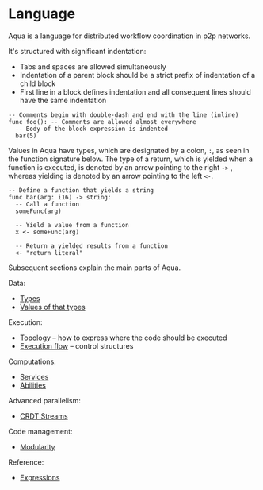 # Language

Aqua is a language for distributed workflow coordination in p2p networks.

It's structured with significant indentation:
- Tabs and spaces are allowed simultaneously
- Indentation of a parent block should be a strict prefix of indentation of a child block
- First line in a block defines indentation and all consequent lines should have the same indentation

```aqua
-- Comments begin with double-dash and end with the line (inline)
func foo(): -- Comments are allowed almost everywhere
  -- Body of the block expression is indented
  bar(5)
```

Values in Aqua have types, which are designated by a colon, `:`, as seen in the function signature below. The type of a return, which is yielded when a function is executed, is denoted by an arrow pointing to the right `->` , whereas yielding is denoted by an arrow pointing to the left `<-`.

```aqua
-- Define a function that yields a string
func bar(arg: i16) -> string:
  -- Call a function
  someFunc(arg)

  -- Yield a value from a function
  x <- someFunc(arg)

  -- Return a yielded results from a function
  <- "return literal"
```

Subsequent sections explain the main parts of Aqua.

Data:

* [Types](types.md)
* [Values of that types](values.md)

Execution:

* [Topology](topology.md) – how to express where the code should be executed
* [Execution flow](flow/flow.md) – control structures

Computations:

* [Services](services.md)
* [Abilities](abilities.md)

Advanced parallelism:

* [CRDT Streams](crdt-streams.md)

Code management:

* [Modularity](modularity.md)

Reference:

* [Expressions](expressions/expressions.md)

